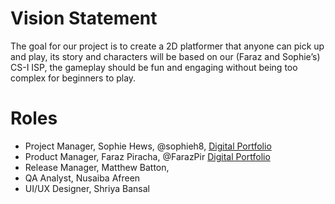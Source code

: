 # Vision Statement

The goal for our project is to create a 2D platformer that anyone can pick up and play, its story and characters will be based on our (Faraz and Sophie’s) CS-I ISP, the gameplay should be fun and engaging without being too complex for beginners to play. 


# Roles
- Project Manager, Sophie Hews, @sophieh8, [Digital Portfolio](https://codermerlin.academy/users/sophie-hews/Digital%20Portfolio/index.html)
- Product Manager, Faraz Piracha, @FarazPir [Digital Portfolio](https://codermerlin.academy/users/faraz-piracha/Digital%20Portfolio/index.html) 
- Release Manager, Matthew Batton,
- QA Analyst, Nusaiba Afreen
- UI/UX Designer, Shriya Bansal
